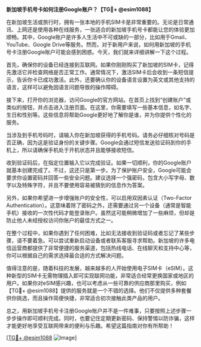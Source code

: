 **新加坡手机号卡如何注册Google账户？【TG💪+ @esim1088】**

在新加坡生活或旅行时，拥有一张本地的手机SIM卡是非常重要的。无论是日常通讯、上网还是使用各种在线服务，一张适合的新加坡手机号卡都能让您的体验更加顺畅。其中，Google账户是许多人生活中不可或缺的一部分，比如用于Gmail、YouTube、Google Drive等服务。然而，对于新用户来说，如何用新加坡的手机号卡注册Google账户可能会感到困惑。今天，我们就来详细讲解一下这个过程。

首先，确保你的设备已经连接到互联网。如果你刚刚购买了新加坡的SIM卡，记得先激活它并检查网络是否正常工作。通常情况下，激活SIM卡后会收到一条短信提示，告诉你卡已成功激活。此外，还要确认你的设备语言设置为英文或其他支持的语言，这样可以避免因语言问题导致的操作障碍。

接下来，打开你的浏览器，访问Google的官方网站。在首页上找到“创建账户”或类似的按钮，并点击进入注册页面。在这里，你需要填写一些基本信息，如名字、生日和性别等。这些信息将帮助Google更好地了解你是谁，并为你提供个性化的服务。

当涉及到手机号码时，请输入你在新加坡获得的手机号码。请务必仔细核对号码是否正确，因为这是验证身份的关键步骤。Google会通过短信发送验证码到你的手机上，所以请确保手机处于开机状态并且能够接收短信。

收到验证码后，在指定位置输入它以完成验证。如果一切顺利，你的Google账户就基本创建完成了。不过，这还只是第一步。为了保护账户安全，Google可能会要求你设置密码并回答一些安全问题。建议选择一个强密码，包含大小写字母、数字以及特殊字符，并且不要使用容易被猜到的信息作为答案。

另外，如果你希望进一步增强账户的安全性，可以启用双因素认证（Two-Factor Authentication）。这意味着除了密码之外，还需要通过另一个设备（通常是智能手机）接收的一次性代码才能登录账户。虽然这可能稍微增加了一些麻烦，但却是防止他人未经授权访问你账户的最佳方式之一。

在整个过程中，如果你遇到了任何困难，比如无法接收到验证码或者忘记了某些步骤，请不要着急。可以尝试重新启动设备或者联系客服寻求帮助。新加坡的许多电信运营商都提供了非常便捷的服务渠道，包括热线电话、在线聊天和支持中心等，你可以根据自己的需求选择最合适的方式解决问题。

值得注意的是，随着科技的发展，越来越多的人开始使用电子SIM卡（eSIM）。这种新型的SIM卡无需物理插入即可实现联网功能，非常适合经常更换国家或地区的用户。如果你对eSIM感兴趣，也可以考虑从一些可靠的供应商那里购买，例如【TG💪+ @esim1088】提供的服务就是一个不错的选择。他们不仅提供多种套餐供你挑选，而且操作简便快捷，非常适合初次接触此类产品的用户。

总之，用新加坡手机号卡注册Google账户并不是一件难事，只要按照上述步骤一步步操作即可顺利完成。同时，也要记住定期更新密码、保持警惕以防诈骗，这样才能更好地享受互联网带来的便利与乐趣。希望这篇指南对你有所帮助！

[[TG💪+ @esim1088](https://t.me/s/esim1088) ![Image](https://i.postimg.cc/4NQfJmqS/Snipaste-2025-05-13-00-14-12.png)]
